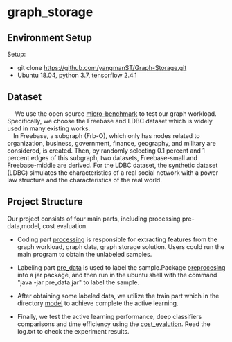 # graph_storage

## Environment Setup
Setup:
* git clone https://github.com/yangmanST/Graph-Storage.git
* Ubuntu 18.04, python 3.7, tensorflow 2.4.1


## Dataset 
&emsp; We use the open source [micro-benchmark](https://github.com/kuzeko/graph-databases-testsuite)  to test our graph workload. Specifically, we choose the Freebase and LDBC dataset which is widely used in many existing works.  
&emsp;In Freebase, a subgraph (Frb-O), which only has nodes related to organization, business, government, finance, geography, and military are considered, is created. Then, by randomly selecting 0.1 percent and 1 percent edges of this subgraph, two datasets, Freebase-small and Freebase-middle are derived. For the LDBC dataset, the synthetic dataset (LDBC) simulates the characteristics of a real social network with a power law structure and the characteristics of the real world. 


## Project Structure
Our project consists of four main parts, including processing,pre-data,model, cost evaluation. 
* Coding part [processing](https://github.com/yangmanST/Graph-Storage/tree/master/processing) is responsible for extracting features from the graph workload, graph data, graph storage solution. Users could run the main program to obtain the unlabeled samples.
* Labeling part [pre_data](https://github.com/yangmanST/Graph-Storage/tree/master/pre_data) is used to label the sample.Package [preprocesing](https://github.com/yangmanST/Graph-Storage/tree/master/pre_data) into a jar package, and then run in the ubuntu shell with the command "java -jar pre_data.jar" to label the sample.
* After obtaining some labeled data, we utilize the train part which in the  directory [model](https://github.com/yangmanST/Graph-Storage/tree/master/model) to achieve complete the active learning.

* Finally, we test the active learning performance, deep classifiers comparisons and time efficiency  using the [cost_evalution](https://github.com/yangmanST/Graph-Storage/tree/master/cost_evaluation). Read the log.txt to check the experiment results.

